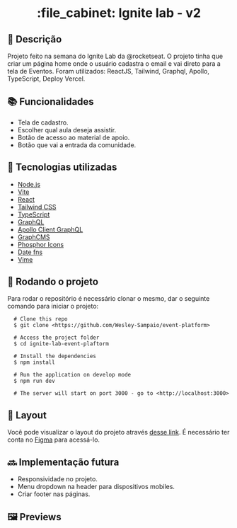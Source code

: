 <h1 align="center">:file_cabinet: Ignite lab - v2</h1>

## :memo: Descrição
Projeto feito na semana do Ignite Lab da @rocketseat. O projeto tinha que criar um página home onde o usuário cadastra o email e vai direto para a tela de Eventos. Foram utilizados: ReactJS, Tailwind, Graphql, Apollo, TypeScript, Deploy Vercel.

## :books: Funcionalidades
* Tela de cadastro.
* Escolher qual aula deseja assistir.
* Botão de acesso ao material de apoio.
* Botão que vai a entrada da comunidade.

## :wrench: Tecnologias utilizadas
* [Node.js](https://nodejs.org/en/)
* [Vite](https://vitejs.dev/)
* [React](https://pt-br.reactjs.org/)
* [Tailwind CSS](https://tailwindcss.com/)
* [TypeScript](https://www.typescriptlang.org/)
* [GraphQL](https://graphql.org/)
* [Apollo Client GraphQL](https://www.apollographql.com/)
* [GraphCMS](https://www.apollographql.com/)
* [Phosphor Icons](https://phosphoricons.com/)
* [Date fns](https://date-fns.org/)
* [Vime](https://vimejs.com/)

## :rocket: Rodando o projeto
Para rodar o repositório é necessário clonar o mesmo, dar o seguinte comando para iniciar o projeto:
```
  # Clone this repo
  $ git clone <https://github.com/Wesley-Sampaio/event-platform>

  # Access the project folder
  $ cd ignite-lab-event-plaftorm

  # Install the dependencies
  $ npm install

  # Run the application on develop mode
  $ npm run dev

  # The server will start on port 3000 - go to <http://localhost:3000>
```
## :bookmark: Layout
Você pode visualizar o layout do projeto através [desse link](<https://www.figma.com/community/file/1120711251998877938>). É necessário ter conta no [Figma](http://figma.com/) para acessá-lo.

## :soon: Implementação futura
* Responsividade no projeto.
* Menu dropdown na header para dispositivos mobiles.
* Criar footer nas páginas.

## :framed_picture: Previews
